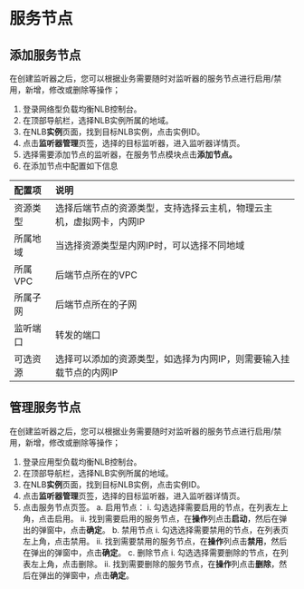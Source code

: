 # 服务节点

## 添加服务节点

在创建监听器之后，您可以根据业务需要随时对监听器的服务节点进行启用/禁用，新增，修改或删除等操作；

1. 登录网络型负载均衡NLB控制台。
2. 在顶部导航栏，选择NLB实例所属的地域。
3. 在NLB**实例**页面，找到目标NLB实例，点击实例ID。
4. 点击**监听器管理**页签，选择的目标监听器，进入监听器详情页。
5. 选择需要添加节点的监听器，在服务节点模块点击**添加节点。**
6. 在添加节点中配置如下信息

| 配置项   | 说明                                                         |
| :------- | :----------------------------------------------------------- |
| 资源类型 | 选择后端节点的资源类型，支持选择云主机，物理云主机，虚拟网卡，内网IP |
| 所属地域 | 当选择资源类型是内网IP时，可以选择不同地域                   |
| 所属VPC  | 后端节点所在的VPC                                            |
| 所属子网 | 后端节点所在的子网                                           |
| 监听端口 | 转发的端口                                                   |
| 可选资源 | 选择可以添加的资源类型，如选择为内网IP，则需要输入挂载节点的内网IP |

## 管理服务节点

在创建监听器之后，您可以根据业务需要随时对监听器的服务节点进行启用/禁用，新增，修改或删除等操作；

1. 登录应用型负载均衡NLB控制台。
2. 在顶部导航栏，选择NLB实例所属的地域。
3. 在NLB**实例**页面，找到目标NLB实例，点击实例ID。
4. 点击**监听器管理**页签，选择的目标监听器，进入监听器详情页。
5. 点击服务节点页签。
   a. 启用节点：
      i. 勾选选择需要启用的节点，在列表左上角，点击启用。
      ii. 找到需要启用的服务节点，在**操作**列点击**启动**，然后在弹出的弹窗中，点击**确定**。
   b. 禁用节点
      i. 勾选选择需要禁用的节点，在列表页左上角，点击禁用。
      ii. 找到需要禁用的服务节点，在**操作**列点击**禁用**，然后在弹出的弹窗中，点击**确定**。
   c. 删除节点
      i. 勾选选择需要删除的节点，在列表左上角，点击删除。
      ii. 找到需要删除的服务节点，在**操作**列点击**删除**，然后在弹出的弹窗中，点击**确定**。